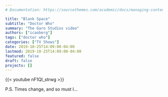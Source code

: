 ```yaml
---
# Documentation: https://sourcethemes.com/academic/docs/managing-content/

title: "Blank Space"
subtitle: "Doctor Who"
summary: "The Garo Studios video"
authors: ["icaoberg"]
tags: ["doctor who"]
categories: ["TV Shows"]
date: 2019-10-25T14:09:00-04:00
lastmod: 2019-10-25T14:09:00-04:00
featured: false
draft: false
projects: []
---
```


{{< youtube nF1QI_strwg >}}

P.S. Times change, and so must I...
